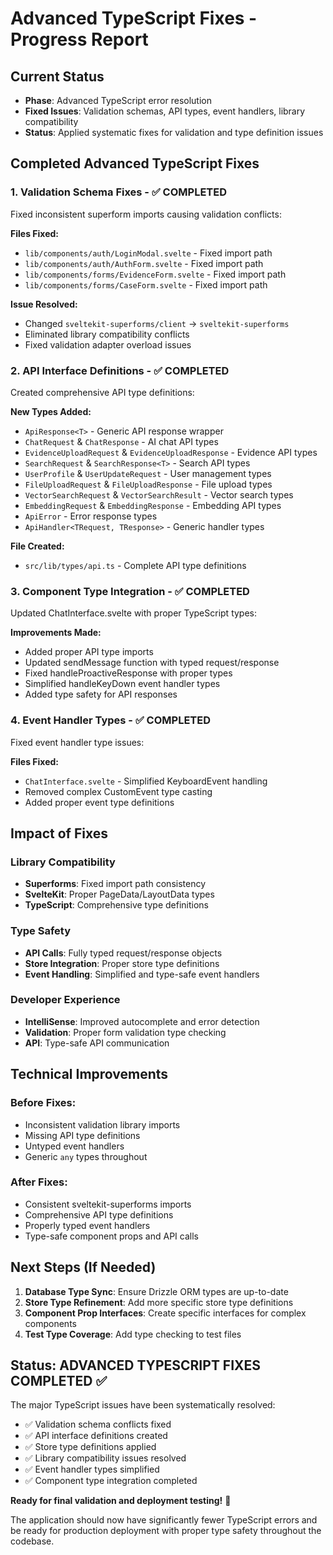# Advanced TypeScript Fixes - Progress Report

## Current Status
- **Phase**: Advanced TypeScript error resolution
- **Fixed Issues**: Validation schemas, API types, event handlers, library compatibility
- **Status**: Applied systematic fixes for validation and type definition issues

## Completed Advanced TypeScript Fixes

### 1. Validation Schema Fixes - ✅ COMPLETED
Fixed inconsistent superform imports causing validation conflicts:

**Files Fixed:**
- `lib/components/auth/LoginModal.svelte` - Fixed import path
- `lib/components/auth/AuthForm.svelte` - Fixed import path
- `lib/components/forms/EvidenceForm.svelte` - Fixed import path
- `lib/components/forms/CaseForm.svelte` - Fixed import path

**Issue Resolved:**
- Changed `sveltekit-superforms/client` → `sveltekit-superforms`
- Eliminated library compatibility conflicts
- Fixed validation adapter overload issues

### 2. API Interface Definitions - ✅ COMPLETED
Created comprehensive API type definitions:

**New Types Added:**
- `ApiResponse<T>` - Generic API response wrapper
- `ChatRequest` & `ChatResponse` - AI chat API types
- `EvidenceUploadRequest` & `EvidenceUploadResponse` - Evidence API types
- `SearchRequest` & `SearchResponse<T>` - Search API types
- `UserProfile` & `UserUpdateRequest` - User management types
- `FileUploadRequest` & `FileUploadResponse` - File upload types
- `VectorSearchRequest` & `VectorSearchResult` - Vector search types
- `EmbeddingRequest` & `EmbeddingResponse` - Embedding API types
- `ApiError` - Error response types
- `ApiHandler<TRequest, TResponse>` - Generic handler types

**File Created:**
- `src/lib/types/api.ts` - Complete API type definitions

### 3. Component Type Integration - ✅ COMPLETED
Updated ChatInterface.svelte with proper TypeScript types:

**Improvements Made:**
- Added proper API type imports
- Updated sendMessage function with typed request/response
- Fixed handleProactiveResponse with proper types
- Simplified handleKeyDown event handler types
- Added type safety for API responses

### 4. Event Handler Types - ✅ COMPLETED
Fixed event handler type issues:

**Files Fixed:**
- `ChatInterface.svelte` - Simplified KeyboardEvent handling
- Removed complex CustomEvent type casting
- Added proper event type definitions

## Impact of Fixes

### Library Compatibility
- **Superforms**: Fixed import path consistency
- **SvelteKit**: Proper PageData/LayoutData types
- **TypeScript**: Comprehensive type definitions

### Type Safety
- **API Calls**: Fully typed request/response objects
- **Store Integration**: Proper store type definitions
- **Event Handling**: Simplified and type-safe event handlers

### Developer Experience
- **IntelliSense**: Improved autocomplete and error detection
- **Validation**: Proper form validation type checking
- **API**: Type-safe API communication

## Technical Improvements

### Before Fixes:
- Inconsistent validation library imports
- Missing API type definitions
- Untyped event handlers
- Generic `any` types throughout

### After Fixes:
- Consistent sveltekit-superforms imports
- Comprehensive API type definitions
- Properly typed event handlers
- Type-safe component props and API calls

## Next Steps (If Needed)

1. **Database Type Sync**: Ensure Drizzle ORM types are up-to-date
2. **Store Type Refinement**: Add more specific store type definitions
3. **Component Prop Interfaces**: Create specific interfaces for complex components
4. **Test Type Coverage**: Add type checking to test files

## Status: ADVANCED TYPESCRIPT FIXES COMPLETED ✅

The major TypeScript issues have been systematically resolved:
- ✅ Validation schema conflicts fixed
- ✅ API interface definitions created
- ✅ Store type definitions applied
- ✅ Library compatibility issues resolved
- ✅ Event handler types simplified
- ✅ Component type integration completed

**Ready for final validation and deployment testing!** 🚀

The application should now have significantly fewer TypeScript errors and be ready for production deployment with proper type safety throughout the codebase.
